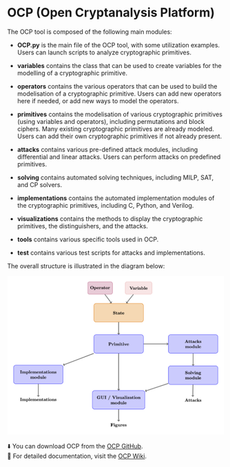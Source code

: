 # OCP (Open Cryptanalysis Platform)

The OCP tool is composed of the following main modules:

- **OCP.py** is the main file of the OCP tool, with some utilization examples. Users can launch scripts to analyze cryptographic primitives. 

- **variables** contains the class that can be used to create variables for the modelling of a cryptographic primitive.

- **operators** contains the various operators that can be used to build the modelisation of a cryptographic primitive. Users can add new operators here if needed, or add new ways to model the operators. 
   
- **primitives** contains the modelisation of various cryptographic primitives (using variables and operators), including permutations and block ciphers. Many existing cryptographic primitives are already modeled. Users can add their own cryptographic primitives if not already present.

- **attacks** contains various pre-defined attack modules, including differential and linear attacks. Users can perform attacks on predefined primitives.

- **solving** contains automated solving techniques, including MILP, SAT, and CP solvers.

- **implementations** contains the automated implementation modules of the cryptographic primitives, including C, Python, and Verilog.
  
- **visualizations** contains the methods to display the cryptographic primitives, the distinguishers, and the attacks. 

- **tools** contains various specific tools used in OCP.

- **test** contains various test scripts for attacks and implementations.


The overall structure is illustrated in the diagram below:
<p align="center">
  <img src="docs/images/architecture.png" alt="architecture" width="600">
</p>


⬇️ You can download OCP from the [OCP GitHub](https://open-cp.github.io/OCP/).    
📖 For detailed documentation, visit the [OCP Wiki](https://github.com/Open-CP/OCP/wiki).  




